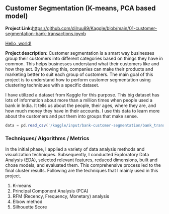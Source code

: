 ## Customer Segmentation (K-means, PCA based model)

**Project Link:**<https://github.com/dilruu89/Kaggle/blob/main/01-customer-segmentation-bank-transactions.ipynb>

<a href="http://example.com/](https://github.com/dilruu89/Kaggle/blob/main/01-customer-segmentation-bank-transactions.ipynb" target="_blank">Hello, world!</a>

**Project description:** Customer segmentation is a smart way businesses group their customers into different categories based on things they have in common. This helps businesses understand what their customers like and how they act. By knowing this, companies can make their products and marketing better to suit each group of customers. The main goal of this project is to understand how to perform customer segmentation using clustering techniques with a specific dataset. 
  
  I have utilized a dataset from Kaggle for this purpose. This big dataset has lots of information about more than a million times when people used a bank in India. It tells us about the people, their ages, where they are, and how much money they have in their accounts. I use this data to learn more about the customers and put them into groups that make sense. 

```javascript
data = pd.read_csv('/kaggle/input/bank-customer-segmentation/bank_transactions.csv')

```

### Techniques/ Algorithms / Metrics

In the initial phase, I applied a variety of data analysis methods and visualization techniques. Subsequently, I conducted Exploratory Data Analysis (EDA), selected relevant features, reduced dimensions, built and chose models, and evaluated them. This comprehensive process led to the final cluster results. Following are the techniques that I mainly used in this project.

1. K-means
2. Principal Component Analysis (PCA)
3. RFM (Recency, Frequency, Monetary) analysis
4. Elbow method
5. Silhouette Score 




